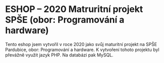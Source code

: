 # ESHOP – 2020 Matruritní projekt SPŠE (obor: Programování a hardware)
Tento eshop jsem vytvořil v roce 2020 jako svůj maturitní projekt na SPŠE Pardubice, obor: Programování a hardware. K vytvoření tohoto projektu byl převážně využit jazyk PHP. Na databázi pak MySQL.

